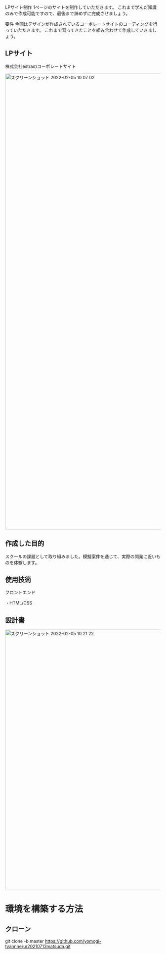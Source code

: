 LPサイト制作
1ページのサイトを制作していただきます。
これまで学んだ知識のみで作成可能ですので、最後まで諦めずに完成させましょう。

要件
今回はデザインが作成されているコーポレートサイトのコーディングを行っていただきます。
これまで習ってきたことを組み合わせて作成していきましょう。

## LPサイト
株式会社estraのコーポレートサイト

<img width="1473" alt="スクリーンショット 2022-02-05 10 07 02" src="https://user-images.githubusercontent.com/86700967/152623037-fb3d826d-765b-4b59-8a7a-e627a5fd369c.png">

## 作成した目的
スクールの課題として取り組みました。模擬案件を通じて、実際の開発に近いものを体験します。

## 使用技術
フロントエンド

・HTML/CSS

## 設計書

<img width="842" alt="スクリーンショット 2022-02-05 10 21 22" src="https://user-images.githubusercontent.com/86700967/152623299-7a223484-2af1-4f2e-83de-df4bd0d33a0a.png">


# 環境を構築する方法

## クローン
git clone -b master https://github.com/yomogi-tyannneru/20210713matsuda.git





